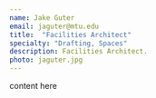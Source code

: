 ```yaml
---
name: Jake Guter
email: jaguter@mtu.edu
title:  "Facilities Architect"
specialty: "Drafting, Spaces"
description: Facilities Architect.
photo: jaguter.jpg
---
```

content here
